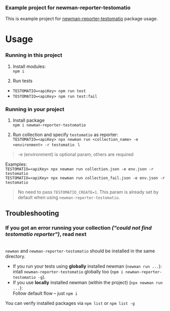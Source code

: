 ### Example project for newman-reporter-testomatio

This is example project for [newman-reporter-testomatio](https://www.npmjs.com/package/newman-reporter-testomatio) package usage.

# Usage

### Running in this project
1. Install modules:
\
`npm i`

2. Run tests
- `TESTOMATIO=<apiKey> npm run test`
- `TESTOMATIO=<apiKey> npm run test:fail`


### Running in **your** project
1. Install package
\
`npm i newman-reporter-testomatio`

2. Run collection and specify `testomatio` as reporter:
\
`TESTOMATIO=<apiKey> npx newman run <collection_name> -e <environment> -r testomatio `
\
> -e (environment) is optional param; others are required

Examples:
\
`TESTOMATIO=<apiKey> npx newman run collection.json -e env.json -r testomatio`
\
`TESTOMATIO=<apiKey> npx newman run collection_fail.json -e env.json -r testomatio`

> No need to pass `TESTOMATIO_CREATE=1`. This param is already set by default when using `newman-reporter-testomatio`.

## Troubleshooting
### If you got an error running your collection _("could not find testomatio reporter")_, read next
\
`newman` and `newman-reporter-testomatio` should be installed in the same directory.
- If you run your tests using **globally** installed newman (`newman run ...`):
\
intall `newman-reporter-testomatio` globally too (`npm i newman-reporter-testomatio -g`).
- If you use **locally** installed newman (within the project) (`npx newman run ...`):
\
Follow default flow – just `npm i`

You can verify installed packages via `npm list` or `npm list -g`
